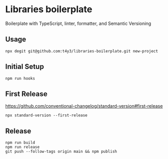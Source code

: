 # Libraries boilerplate
Boilerplate with TypeScript, linter, formatter, and Semantic Versioning

## Usage

```shell
npx degit git@github.com:t4y3/libraries-boilerplate.git new-project
```


## Initial Setup

```shell
npm run hooks
```

## First Release
https://github.com/conventional-changelog/standard-version#first-release
```shell
npx standard-version --first-release
```

## Release
```shell
npm run build
npm run release
git push --follow-tags origin main && npm publish
```